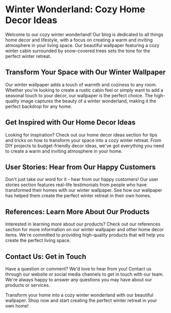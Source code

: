 <!--font:Poppins-->

# Winter Wonderland: Cozy Home Decor Ideas

Welcome to our cozy winter wonderland! Our blog is dedicated to all things home decor and lifestyle, with a focus on creating a warm and inviting atmosphere in your living space. Our beautiful wallpaper featuring a cozy winter cabin surrounded by snow-covered trees sets the tone for the perfect winter retreat.

## Transform Your Space with Our Winter Wallpaper

Our winter wallpaper adds a touch of warmth and coziness to any room. Whether you're looking to create a rustic cabin feel or simply want to add a seasonal touch to your decor, our wallpaper is the perfect choice. The high-quality image captures the beauty of a winter wonderland, making it the perfect backdrop for any home.

## Get Inspired with Our Home Decor Ideas

Looking for inspiration? Check out our home decor ideas section for tips and tricks on how to transform your space into a cozy winter retreat. From DIY projects to budget-friendly decor ideas, we've got everything you need to create a warm and inviting atmosphere in your home.

## User Stories: Hear from Our Happy Customers

Don't just take our word for it - hear from our happy customers! Our user stories section features real-life testimonials from people who have transformed their homes with our winter wallpaper. See how our wallpaper has helped them create the perfect winter retreat in their own homes.

## References: Learn More About Our Products

Interested in learning more about our products? Check out our references section for more information on our winter wallpaper and other home decor items. We're committed to providing high-quality products that will help you create the perfect living space.

## Contact Us: Get in Touch

Have a question or comment? We'd love to hear from you! Contact us through our website or social media channels to get in touch with our team. We're always happy to answer any questions you may have about our products or services.

Transform your home into a cozy winter wonderland with our beautiful wallpaper. Shop now and start creating the perfect winter retreat in your own home!

<!--

Write me content for website with wallpaper which alt text is:

"A cozy winter cabin surrounded by snow-covered trees for a home decor or lifestyle blog"

The name/title of the page should not be 1:1 copy of the alt text but rather a real content of the website which is using this wallpaper.

- Use markdown format 
- Start with heading
- Heading should be short and concise
- The content should look like a real website 
- The website should not be about the wallpaper, wallpaper is just a related background
- Heading should be contain work "wallpaper" or "background"
- Include real sections like references, contact, user stories, etc. use things relevant to the page purpose.
- Feel free to use structure like headings, bullets, numbering, blockquotes, paragraphs, horizontal lines, etc.
- You can use formatting like bold or _italic_
- You can include UTF-8 emojis
- Links should be only #hash anchors (and you can refer to the document itself)
- Do not include images


---


# Winter Wonderland: Cozy Home Decor Ideas

Welcome to our cozy winter wonderland! Our blog is dedicated to all things home decor and lifestyle, with a focus on creating a warm and inviting atmosphere in your living space. Our beautiful wallpaper featuring a cozy winter cabin surrounded by snow-covered trees sets the tone for the perfect winter retreat.

## Transform Your Space with Our Winter Wallpaper

Our winter wallpaper adds a touch of warmth and coziness to any room. Whether you're looking to create a rustic cabin feel or simply want to add a seasonal touch to your decor, our wallpaper is the perfect choice. The high-quality image captures the beauty of a winter wonderland, making it the perfect backdrop for any home.

## Get Inspired with Our Home Decor Ideas

Looking for inspiration? Check out our home decor ideas section for tips and tricks on how to transform your space into a cozy winter retreat. From DIY projects to budget-friendly decor ideas, we've got everything you need to create a warm and inviting atmosphere in your home.

## User Stories: Hear from Our Happy Customers

Don't just take our word for it - hear from our happy customers! Our user stories section features real-life testimonials from people who have transformed their homes with our winter wallpaper. See how our wallpaper has helped them create the perfect winter retreat in their own homes.

## References: Learn More About Our Products

Interested in learning more about our products? Check out our references section for more information on our winter wallpaper and other home decor items. We're committed to providing high-quality products that will help you create the perfect living space.

## Contact Us: Get in Touch

Have a question or comment? We'd love to hear from you! Contact us through our website or social media channels to get in touch with our team. We're always happy to answer any questions you may have about our products or services.

Transform your home into a cozy winter wonderland with our beautiful wallpaper. Shop now and start creating the perfect winter retreat in your own home!

-->
